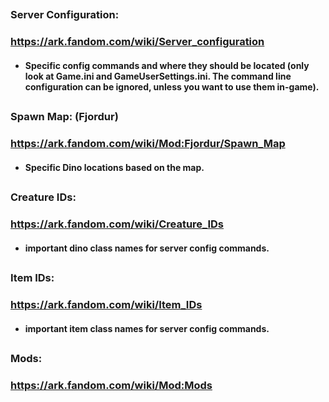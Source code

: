 ##
### Server Configuration:
### https://ark.fandom.com/wiki/Server_configuration
- #### Specific config commands and where they should be located (only look at Game.ini and GameUserSettings.ini. The command line configuration can be ignored, unless you want to use them in-game).

##
### Spawn Map: (Fjordur)
### https://ark.fandom.com/wiki/Mod:Fjordur/Spawn_Map
- #### Specific Dino locations based on the map.

##
### Creature IDs:
### https://ark.fandom.com/wiki/Creature_IDs
- #### important dino class names for server config commands.

##
### Item IDs:
### https://ark.fandom.com/wiki/Item_IDs
- #### important item class names for server config commands.

##
### Mods:
### https://ark.fandom.com/wiki/Mod:Mods
